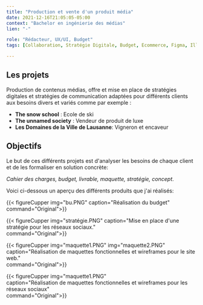```yaml
---
title: "Production et vente d'un produit média"
date: 2021-12-16T21:05:05-05:00
context: "Bachelor en ingénierie des médias"
lien: "-"

role: "Rédacteur, UX/UI, Budget"
tags: [Collaboration, Stratégie Digitale, Budget, Ecommerce, Figma, Illustrator, Photoshop ]

---
```

## Les projets

Production de contenus médias, offre et mise en place de stratégies digitales et stratégies de communication adaptées pour différents clients aux besoins divers et variés comme par exemple :

* **The snow school** : Ecole de ski
* **The unnamed society** : Vendeur de produit de luxe
* **Les Domaines de la Ville de Lausanne**: Vigneron et encaveur


## Objectifs
Le but de ces différents projets est d'analyser les besoins de chaque client et de les formaliser en solution concrète: 

*Cahier des charges, budget, livrable, maquette, stratégie, concept*.

Voici ci-dessous un aperçu des différents produits que j'ai réalisés:

{{< figureCupper
img="bu.PNG" 
caption="Réalisation du budget"
command="Original">}}


 {{< figureCupper
img="stratégie.PNG" 
caption="Mise en place d'une stratégie pour les réseaux sociaux."  
command="Original">}}

 {{< figureCupper
img="maquette1.PNG" 
img="maquette2.PNG" 
caption="Réalisation de maquettes fonctionnelles et wireframes pour le site web."  
command="Original">}}

 {{< figureCupper
img="maquette1.PNG"  
caption="Réalisation de maquettes fonctionnelles et wireframes pour les réseaux sociaux"  
command="Original">}}


